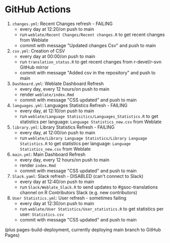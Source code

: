 # GitHub Actions

1. `changes.yml`: Recent Changes refresh - FAILING
    - every day at 12:20/on push to main
    - run `weblate/Recent Changes/Recent changes.R` to get recent changes from Weblate
    - commit with message "Updated changes Csv" and push to main
2. `csv.yml`: Creation of CSV 
    - every day at 00:00/on push to main
    - run `translation_status.R` to get recent changes from r-devel/r-svn GitHub mirror
    - commit with message "Added csv in the repository" and push to main
3. `Dashboard.yml`: Weblate Dashboard Refresh
    - every day, every 12 hours/on push to main
    - render `weblate/index.Rmd`
    - commit with message "CSS updated" and push to main
4. `languages.yml`: Languages Statistics Refresh - FAILING
    - every day, at 12:10/on push to main
    - run `weblate/Language Statisitics/Languages_Statistics.R` to get statistics per language: `Language Statistics_new.csv` from Weblate
5. `library.yml`: Library Statistics Refresh - FAILING
     - every day, at 12:00/on push to main
    - run `weblate/Library Language Statistics/Library Language Statistics.R` to get statistics per language: `Language Statistics_new.csv` from Weblate
5. `main.yml`: Main Dashboard Refresh
    - every day, every 12 hours/on push to main
    - render `index.Rmd`
    - commit with message "CSS updated" and push to main
6. `Slack.yaml`: Slack refresh - DISABLED (can't connect to Slack)
    - every day at 12:40/on push to main
    - run `Slack/Weblate_Slack.R` to send updates to #gsoc-translations channel on R Contributors Slack (e.g. new contributors) 
7. `User Statistics.yml`: User refresh - sometimes failing
    - every day at 12:30/on push to main
    - run `weblate/User Statistics/User_statistics.R` to get statistics per user: `Statistics.csv`
    - commit with message "CSS updated" and push to main

(plus pages-build-deployment, currently deploying main branch to GitHub Pages)
